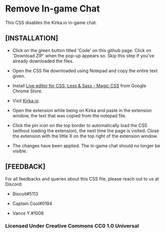 # Remove In-game Chat

This CSS disables the Kirka.io in-game chat.

## [INSTALLATION]

- Click on the green button titled 'Code' on this github page. Click on 'Download ZIP' when the pop-up appears so. Skip this step if you've already downloaded the files.

- Open the CSS file downloaded using Notepad and copy the entire text given.

- Install [Live editor for CSS, Less & Sass - Magic CSS](https://chrome.google.com/webstore/detail/live-editor-for-css-less/ifhikkcafabcgolfjegfcgloomalapol?hl=en) from Google Chrome Store.

- Visit [Kirka.io](https://kirka.io).

- Open the extension while being on Kirka and paste in the extension window, the text that was copied from the notepad file.

- Click the pin icon on the top border to automatically load the CSS (without loading the extension), the next time the page is visited. Close the extension with the little X on the top right of the extension window.

- The changes have been applied. The in-game chat should no longer be visible.

## [FEEDBACK]

For all feedbacks and queries about this CSS file, please reach out to us at Discord: 

- Biscuit#5113

- Captain Cool#0194

- Vance Y.#1008



### **Licensed Under Creative Commons CC0 1.0 Universal**
